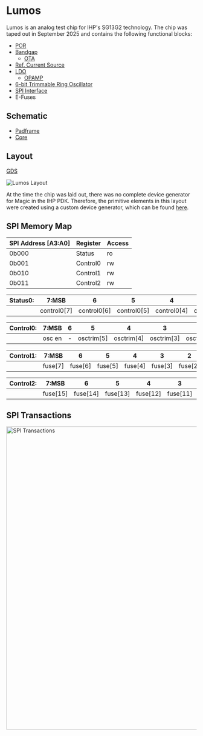 # Lumos
Lumos is an analog test chip for IHP's SG13G2 technology. The chip was taped out in September 2025 and contains the following functional blocks:

- [POR](https://devstdin.github.io/asic-artefacts/bmbg/bmbg/)
- [Bandgap](https://devstdin.github.io/asic-artefacts/ihp_bmbg/bmbg/)
  - [OTA](https://devstdin.github.io/asic-artefacts/ihp_bmbg/bmbgota/)
- [Ref. Current Source](https://devstdin.github.io/asic-artefacts/ihp_vthref/vthref/)
- [LDO](https://devstdin.github.io/asic-artefacts/ihp_ldo/ldo/)
  - [OPAMP](https://devstdin.github.io/asic-artefacts/ihp_ldo/ldoota/)
- [6-bit Trimmable Ring Oscillator](https://devstdin.github.io/asic-artefacts/ihp_riosc/riosc/)
- [SPI Interface](#SPI-Memory-Map)
- E-Fuses

## Schematic

- [Padframe](doc/resources/Lumos.pdf)
- [Core](doc/resources/core.pdf)

## Layout
[GDS](https://github.com/devstdin/TO_Sep2025/tree/Lumos/Lumos/design_data/gds)

![Lumos Layout](doc/resources/Lumos_plot_pads.png)

At the time the chip was laid out, there was no complete device generator for Magic in the IHP PDK. Therefore, the primitive elements in this layout were created using a custom device generator, which can be found [here](https://github.com/devstdin/IHP-Open-PDK/tree/dev/ihp-sg13g2/libs.tech/magic).

## SPI Memory Map

| SPI Address [A3:A0] | Register | Access |
| --- | --- | --- |
| 0b000 | Status | ro |
| 0b001 | Control0 | rw |
| 0b010 | Control1 | rw |
| 0b011 | Control2 | rw |

| Status0: | 7:MSB | 6 | 5 | 4 | 3 | 2 | 1 | 0:LSB |
| --- | :---: | :---: | :---: | :---: | :---: | :---: | :---: | :---: | 
|     | control0[7] | control0[6] | control0[5] | control0[4] | control0[3] | control0[2] | control0[1] | control0[0] |

| Control0: | 7:MSB | 6 | 5 | 4 | 3 | 2 | 1 | 0:LSB |
| --- | :---: | :---: | :---: | :---: | :---: | :---: | :---: | :---: | 
|     | osc en | - | osctrim[5] | osctrim[4] | osctrim[3] | osctrim[2] | osctrim[1] | osctrim[0] |

| Control1: | 7:MSB | 6 | 5 | 4 | 3 | 2 | 1 | 0:LSB |
| --- | :---: | :---: | :---: | :---: | :---: | :---: | :---: | :---: | 
|     | fuse[7] | fuse[6] | fuse[5] | fuse[4] | fuse[3] | fuse[2] | fuse[1] | fuse[0] |

| Control2: | 7:MSB | 6 | 5 | 4 | 3 | 2 | 1 | 0:LSB |
| --- | :---: | :---: | :---: | :---: | :---: | :---: | :---: | :---: | 
|     | fuse[15] | fuse[14] | fuse[13] | fuse[12] | fuse[11] | fuse[10] | fuse[9] | fuse[8] |

## SPI Transactions

<img src="doc/resources/spi_transactions.svg" alt="SPI Transactions" width="800">